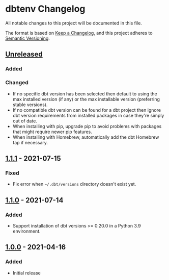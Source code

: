 # dbtenv Changelog

All notable changes to this project will be documented in this file.

The format is based on [Keep a Changelog](https://keepachangelog.com/en/1.0.0/),
and this project adheres to [Semantic Versioning](https://semver.org/spec/v2.0.0.html).

## [Unreleased](https://github.com/brooklyn-data/dbtenv/compare/v1.1.1...HEAD)

### Added

### Changed
- If no specific dbt version has been selected then default to using the max installed version (if any) or the max installable version (preferring stable versions).
- If no compatible dbt version can be found for a dbt project then ignore dbt version requirements from installed packages in case they're simply out of date.
- When installing with pip, upgrade pip to avoid problems with packages that might require newer pip features.
- When installing with Homebrew, automatically add the dbt Homebrew tap if necessary.

## [1.1.1](https://github.com/brooklyn-data/dbtenv/compare/v1.1.0...v1.1.1) - 2021-07-15

### Fixed
- Fix error when `~/.dbt/versions` directory doesn't exist yet.

## [1.1.0](https://github.com/brooklyn-data/dbtenv/compare/v1.0.0...v1.1.0) - 2021-07-14

### Added
- Support installation of dbt versions >= 0.20.0 in a Python 3.9 environment.

## [1.0.0](https://github.com/brooklyn-data/dbtenv/releases/tag/v1.0.0) - 2021-04-16

### Added
- Initial release
